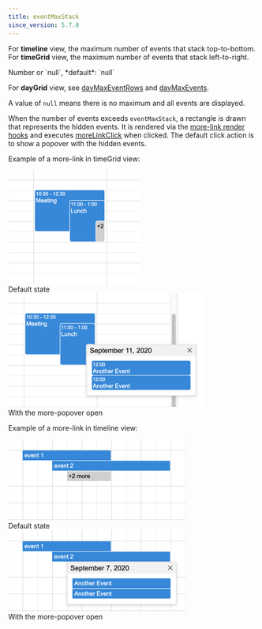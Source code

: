 ```yaml
---
title: eventMaxStack
since_version: 5.7.0
---
```


For **timeline** view, the maximum number of events that stack top-to-bottom. For **timeGrid** view, the maximum number of events that stack left-to-right.

<div class='spec' markdown='1'>
Number or `null`, *default*: `null`
</div>

For **dayGrid** view, see [dayMaxEventRows](dayMaxEventRows) and [dayMaxEvents](dayMaxEvents).

A value of `null` means there is no maximum and all events are displayed.

When the number of events exceeds `eventMaxStack`, a rectangle is drawn that represents the hidden events. It is rendered via the [more-link render hooks](more-link-render-hooks) and executes [moreLinkClick](moreLinkClick) when clicked. The default click action is to show a popover with the hidden events.

Example of a more-link in timeGrid view:

<div class='split-image'>
  <div style='flex-grow:0'>
    <img src='timegrid-more-link-closed.png' class='bordered-image' width='266' height='230' style='max-width:none !important'>
    <div class='image-caption'>
      Default state
    </div>
  </div>
  <div style='flex-grow:0'>
    <img src='timegrid-more-link-open.png' class='bordered-image' width='395' height='230' style='max-width:none !important'>
    <div class='image-caption'>
      With the more-popover open
    </div>
  </div>
</div>

Example of a more-link in timeline view:

<div class='split-image'>
  <div style='flex-grow:0'>
    <img src='timeline-more-link-closed.png' class='bordered-image' width='360' height='164' style='max-width:none !important'>
    <div class='image-caption'>
      Default state
    </div>
  </div>
  <div style='flex-grow:0'>
    <img src='timeline-more-link-open.png' class='bordered-image' width='360' height='164' style='max-width:none !important'>
    <div class='image-caption'>
      With the more-popover open
    </div>
  </div>
</div>
